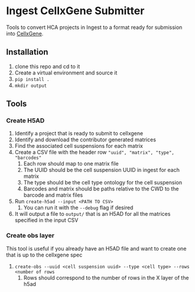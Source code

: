 # Ingest CellxGene Submitter
Tools to convert HCA projects in Ingest to a format ready for submission into [CellxGene](https://cellxgene.cziscience.com/).

## Installation
1. clone this repo and cd to it
1. Create a virtual environment and source it
1. `pip install .`
1. `mkdir output`

## Tools
### Create H5AD
1. Identify a project that is ready to submit to cellxgene
1. Identify and download the contributor generated matrices
1. Find the associated cell suspensions for each matrix
1. Create a CSV file with the header row `"uuid", "matrix", "type", "barcodes"`
    1. Each row should map to one matrix file
    1. The UUID should be the cell suspension UUID in ingest for each matrix
    1. The type should be the cell type ontology for the cell suspension
    1. Barcodes and matrix should be paths relative to the CWD to the barcode and matrix files
1. Run `create-h5ad --input <PATH TO CSV>`
    1. You can run it with the `--debug` flag if desired
1. It will output a file to `output/` that is an H5AD for all the matrices specified in the input CSV

### Create obs layer
This tool is useful if you already have an H5AD file and want to create one that is up to the cellxgene spec

1. `create-obs --uuid <cell suspension uuid> --type <cell type> --rows <number of rows`
    1. Rows should correspond to the number of rows in the X layer of the h5ad


